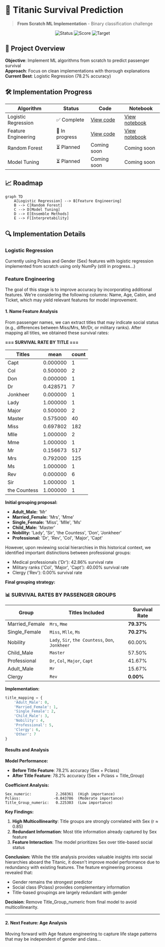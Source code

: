 # 🚢 Titanic Survival Prediction

> **From Scratch ML Implementation** - Binary classification challenge

<div align="center">
  <img src="https://img.shields.io/badge/Status-In%20Progress-orange" alt="Status">
  <img src="https://img.shields.io/badge/Score-0.782-blue" alt="Score">
  <img src="https://img.shields.io/badge/Target-0.80+-brightgreen" alt="Target">
</div>

## 🎯 Project Overview

**Objective**: Implement ML algorithms from scratch to predict passenger survival  
**Approach**: Focus on clean implementations with thorough explanations  
**Current Best**: Logistic Regression (78.2% accuracy)

## 🛠️ Implementation Progress

| Algorithm           | Status         | Code                                                                         | Notebook                                                  |
| ------------------- | -------------- | ---------------------------------------------------------------------------- | --------------------------------------------------------- |
| Logistic Regression | ✅ Complete    | [View code](./titanic-survival-prediction/src/models/logistic_regression.py) | [View notebook](./notebooks/01_eda_baseline.ipynb)        |
| Feature Engineering | 🔄 In progress | [View code](./titanic-survival-prediction/src/models/logistic_regression.py) | [View notebook](./notebooks/02_feature_engineering.ipynb) |
| Random Forest       | ⏳ Planned     | Coming soon                                                                  | Coming soon                                               |
| Model Tuning        | ⏳ Planned     | Coming soon                                                                  | Coming soon                                               |

## 📈 Roadmap

```mermaid
graph TD
    A[Logistic Regression] --> B[Feature Engineering]
    B --> C[Random Forest]
    C --> D[Model Tuning]
    D --> E[Ensemble Methods]
    E --> F[Interpretability]
```

## 🔍 Implementation Details

### Logistic Regression

Currently using Pclass and Gender (Sex) features with logistic regression implemented from scratch using only NumPy (still in progress...)

### Feature Engineering

The goal of this stage is to improve accuracy by incorporating additional features. We're considering the following columns: Name, Age, Cabin, and Ticket, which may yield relevant features for model improvement.

#### 1. Name Feature Analysis

From passenger names, we can extract titles that may indicate social status (e.g., differences between Miss/Mrs, Mr/Dr, or military ranks). After mapping all titles, we obtained these survival rates:

**=== SURVIVAL RATE BY TITLE ===**

| Titles       | mean     | count |
| ------------ | -------- | ----- |
| Capt         | 0.000000 | 1     |
| Col          | 0.500000 | 2     |
| Don          | 0.000000 | 1     |
| Dr           | 0.428571 | 7     |
| Jonkheer     | 0.000000 | 1     |
| Lady         | 1.000000 | 1     |
| Major        | 0.500000 | 2     |
| Master       | 0.575000 | 40    |
| Miss         | 0.697802 | 182   |
| Mlle         | 1.000000 | 2     |
| Mme          | 1.000000 | 1     |
| Mr           | 0.156673 | 517   |
| Mrs          | 0.792000 | 125   |
| Ms           | 1.000000 | 1     |
| Rev          | 0.000000 | 6     |
| Sir          | 1.000000 | 1     |
| the Countess | 1.000000 | 1     |

**Initial grouping proposal:**

- **Adult_Male:** 'Mr'
- **Married_Female:** 'Mrs', 'Mme'
- **Single_Female:** 'Miss', 'Mlle', 'Ms'
- **Child_Male:** 'Master'
- **Nobility:** 'Lady', 'Sir', 'the Countess', 'Don', 'Jonkheer'
- **Professional:** 'Dr', 'Rev', 'Col', 'Major', 'Capt'

However, upon reviewing social hierarchies in this historical context, we identified important distinctions between professional groups:

- Medical professionals ('Dr'): 42.86% survival rate
- Military ranks ('Col', 'Major', 'Capt'): 40.00% survival rate
- Clergy ('Rev'): 0.00% survival rate

**Final grouping strategy:**

### 📊 SURVIVAL RATES BY PASSENGER GROUPS

| **Group**      | **Titles Included**                              | **Survival Rate** |
| -------------- | ------------------------------------------------ | ----------------- |
| Married_Female | `Mrs`, `Mme`                                     | **79.37%**        |
| Single_Female  | `Miss`, `Mlle`, `Ms`                             | **70.27%**        |
| Nobility       | `Lady`, `Sir`, `the Countess`, `Don`, `Jonkheer` | 60.00%            |
| Child_Male     | `Master`                                         | 57.50%            |
| Professional   | `Dr`, `Col`, `Major`, `Capt`                     | 41.67%            |
| Adult_Male     | `Mr`                                             | 15.67%            |
| Clergy         | `Rev`                                            | **0.00%**         |

**Implementation:**

```python
title_mapping = {
    'Adult_Male': 0,
    'Married_Female': 1,
    'Single_Female': 2,
    'Child_Male': 3,
    'Nobility': 4,
    'Professional': 5,
    'Clergy': 6,
    'Other': 7
}
```

#### Results and Analysis

**Model Performance:**

- **Before Title Feature**: 78.2% accuracy (Sex + Pclass)
- **After Title Feature**: 78.2% accuracy (Sex + Pclass + Title_Group)

**Coefficient Analysis:**

```
Sex_numeric:           2.268361  (High importance)
Pclass:               -0.843786  (Moderate importance)
Title_Group_numeric:   0.225303  (Low importance)
```

**Key Findings:**

1. **High Multicollinearity**: Title groups are strongly correlated with Sex (r ≈ 0.85)
2. **Redundant Information**: Most title information already captured by Sex feature
3. **Feature Interaction**: The model prioritizes Sex over title-based social status

**Conclusion:**
While the title analysis provides valuable insights into social hierarchies aboard the Titanic, it doesn't improve model performance due to redundancy with existing features. The feature engineering process revealed that:

- Gender remains the strongest predictor
- Social class (Pclass) provides complementary information
- Title-based groupings are largely redundant with gender

**Decision**: Remove Title_Group_numeric from final model to avoid multicollinearity.

---

#### 2. Next Feature: Age Analysis

Moving forward with Age feature engineering to capture life stage patterns that may be independent of gender and class...
